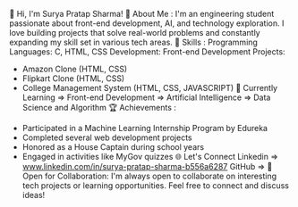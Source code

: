 👋 Hi, I'm Surya Pratap Sharma!
🚀 About Me :
I'm an engineering student passionate about front-end development, AI, and technology exploration.
I love building projects that solve real-world problems and constantly expanding my skill set in various tech areas.
🔧 Skills :
Programming Languages: C, HTML, CSS
Development: Front-end Development
Projects:
- Amazon Clone (HTML, CSS)
- Flipkart Clone (HTML, CSS)
- College Management System (HTML, CSS, JAVASCRIPT)
🌱 Currently Learning
=> Front-end Development
=> Artificial Intelligence
=> Data Science and Algorithm
🏆 Achievements :
* Participated in a Machine Learning Internship Program by Edureka
* Completed several web development projects
* Honored as a House Captain during school years
* Engaged in activities like MyGov quizzes
🌐 Let's Connect
Linkedin => www.linkedin.com/in/surya-pratap-sharma-b556a6287
GitHub => 
🤝 Open for Collaboration:
I'm always open to collaborate on interesting tech projects or learning opportunities. Feel free to connect and discuss ideas!
